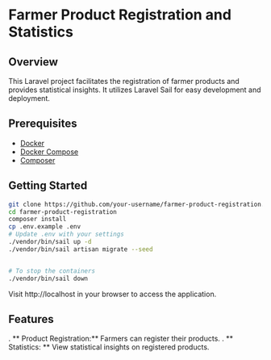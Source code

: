 # Farmer Product Registration and Statistics

## Overview

This Laravel project facilitates the registration of farmer products and provides statistical insights. It utilizes Laravel Sail for easy development and deployment.

## Prerequisites

- [Docker](https://www.docker.com/)
- [Docker Compose](https://docs.docker.com/compose/)
- [Composer](https://getcomposer.org/)

## Getting Started

```bash
git clone https://github.com/your-username/farmer-product-registration.git
cd farmer-product-registration
composer install
cp .env.example .env
# Update .env with your settings
./vendor/bin/sail up -d
./vendor/bin/sail artisan migrate --seed


# To stop the containers
./vendor/bin/sail down
```

Visit http://localhost in your browser to access the application.

## Features
. ** Product Registration:** Farmers can register their products.
. ** Statistics: ** View statistical insights on registered products.
